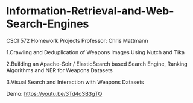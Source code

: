 # Information-Retrieval-and-Web-Search-Engines

CSCI 572 Homework Projects
Professor: Chris Mattmann

1.Crawling and Deduplication of Weapons Images Using
Nutch and Tika

2.Building an Apache-Solr / ElasticSearch based Search
Engine, Ranking Algorithms and NER for Weapons Datasets

3.Visual Search and Interaction with Weapons Datasets

Demo:  https://youtu.be/3Td4oSB3gTQ
